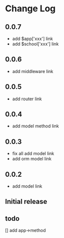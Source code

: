 # Change Log

## 0.0.7
- add $app['xxx'] link
- add $school['xxx'] link
## 0.0.6
- add middleware link
## 0.0.5
- add router link
## 0.0.4
- add model method link
## 0.0.3
- fix all add model link
- add orm model link

## 0.0.2
- add model link

## Initial release

## todo
[] add app->method